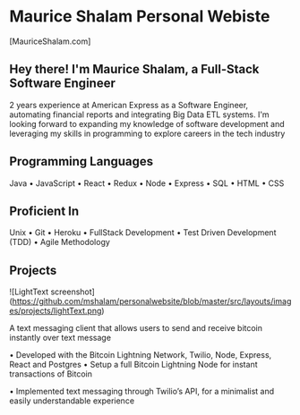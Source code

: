 # Maurice Shalam Personal Webiste

[MauriceShalam.com]

## Hey there! I'm Maurice Shalam, a Full-Stack Software Engineer

2 years experience at American Express as a Software Engineer, automating financial reports and integrating Big Data ETL systems. I'm looking forward to expanding my knowledge of software development and leveraging my skills in programming to explore careers in the tech industry

## Programming Languages

Java • JavaScript • React • Redux • Node • Express • SQL • HTML • CSS

## Proficient In

Unix • Git • Heroku • FullStack Development • Test Driven Development (TDD) • Agile Methodology

## Projects

![LightText screenshot] (https://github.com/mshalam/personalwebsite/blob/master/src/layouts/images/projects/lightText.png)

A text messaging client that allows users to send and receive bitcoin instantly over text message

• Developed with the Bitcoin Lightning Network, Twilio, Node, Express, React and Postgres
• Setup a full Bitcoin Lightning Node for instant transactions of Bitcoin

• Implemented text messaging through Twilio’s API, for a minimalist and easily understandable experience
